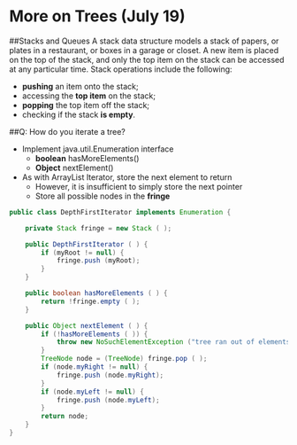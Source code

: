 More on Trees (July 19)
===

##Stacks and Queues
A stack data structure models a stack of papers, or plates in a restaurant, or boxes in a garage or closet. A new item is placed on the top of the stack, and only the top item on the stack can be accessed at any particular time. Stack operations include the following:
+ **pushing** an item onto the stack;
+ accessing the **top item** on the stack;
+ **popping** the top item off the stack;
+ checking if the stack **is empty**.

##Q: How do you iterate a tree?
+ Implement java.util.Enumeration interface
    * **boolean** hasMoreElements()
    * **Object** nextElement()
+ As with ArrayList Iterator, store the next element to return
    * However, it is insufficient to simply store the next pointer
    * Store all possible nodes in the **fringe**

```java
public class DepthFirstIterator implements Enumeration {

    private Stack fringe = new Stack ( );

    public DepthFirstIterator ( ) {
        if (myRoot != null) {
            fringe.push (myRoot);
        }
    }

    public boolean hasMoreElements ( ) {
        return !fringe.empty ( );
    }

    public Object nextElement ( ) {
        if (!hasMoreElements ( )) {
            throw new NoSuchElementException ("tree ran out of elements");
        }
        TreeNode node = (TreeNode) fringe.pop ( );
        if (node.myRight != null) {
            fringe.push (node.myRight);
        }
        if (node.myLeft != null) {
            fringe.push (node.myLeft);
        }
        return node;
    }
}
```
